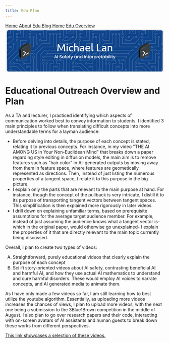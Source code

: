 ```yaml
---
title: Edu Plan
---
```


<head>
    <script src="https://polyfill.io/v3/polyfill.min.js?features=es6"></script>
    <script id="MathJax-script" async src="https://cdn.jsdelivr.net/npm/mathjax@3/es5/tex-mml-chtml.js"></script>
    <link rel="stylesheet" href="index.css">
</head>

<div class="topnav">
  <a href="index.html">Home</a>
  <a href="about.html">About</a>
  <a href="eduBlogHome.html">Edu Blog Home</a>
  <a class="active" href="eduPlan.html">Edu Overview</a>
</div>

<img src="banner.png" alt="Banner">

<p align="center"><h1><b>Educational Outreach Overview and Plan</b></h1></p>

As a TA and lecturer, I practiced identifying which aspects of communication worked best to convey information to students. I identified 3 main principles to follow when translating difficult concepts into more understandable terms for a layman audience:

<ul>
<li>Before delving into details, the purpose of each concept is stated, relating it to previous concepts. For instance, in my video "THE AI AMONG US in Your Non-Euclidean Mind" that breaks down a paper regarding style editing in diffusion models, the main aim is to remove features such as "hair color" in AI-generated outputs by moving away from them in feature space, where features are geometically represented as directions. Then, instead of just listing the numerous properties of a tangent space, I relate it to this purpose in the big picture.</li>
<li>I explain only the parts that are relevant to the main purpose at hand. For instance, though the concept of the pullback is very intricate, I distill it to its purpose of transporting tangent vectors between tangent spaces. This simplification is then explained more rigorously in later videos.</li>
<li>I drill down on explaining unfamiliar terms, based on prerequisite assumptions for the average target audience member. For example, instead of just assuming the audience knows what a tangent vector is- which in the original paper, would otherwise go unexplained- I explain the properties of it that are directly relevant to the main topic currently being discussed.</li>
</ul>

Overall, I plan to create two types of videos: 

<ol type="A">
<li>Straightforward, purely educational videos that clearly explain the purpose of each concept</li>
<li>Sci-fi story-oriented videos about AI safety, contrasting beneficial AI and harmful AI, and how they use actual AI mathematics to understand and cure harmful disorders. These would employ AI voices to narrate concepts, and AI generated media to animate them.</li>
</ol>

As I have only made a few videos so far, I am still learning how to best utilize the youtube algorithm. Essentially, as uploading more videos increases the chances of views, I plan to upload more videos, with the next one being a submission to the 3Blue1Brown competition in the middle of August. I also plan to go over research papers and their code, interacting with on-screen avatars of AI assistants and human guests to break down these works from different perspectives.

<a href="https://wlg1.github.io/index.html#edu_vids">This link showcases a selection of these videos.</a>